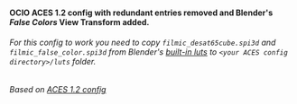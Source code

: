 #### OCIO ACES 1.2 config with redundant entries removed and Blender's *False Colors* View Transform added.

###### For this config to work you need to copy `filmic_desat65cube.spi3d` and `filmic_false_color.spi3d` from Blender's [built-in luts](https://github.com/blender/blender/tree/master/release/datafiles/colormanagement/filmic) to `<your ACES config directory>/luts` folder.

###### Based on [ACES 1.2 config](https://github.com/colour-science/OpenColorIO-Configs/blob/feature/aces-1.2-config/aces_1.2/config.ocio)

